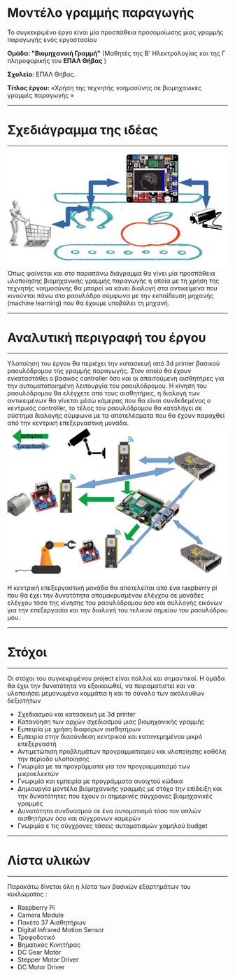 #  Μοντέλο γραμμής παραγωγής
Το συγκεκριμένο έργο είναι μία προσπάθεια προσομοίωσης μιας γραμμής παραγωγής ενός εργοστασίου

**Ομάδα:  "Βιομηχανική Γραμμή"** (Μαθητές της Β' Ηλεκτρολογίας και της Γ πληροφορικής του  **ΕΠΑΛ Θήβας** )

**Σχολείο:** ΕΠΑΛ Θήβας.

**Τίτλος έργου:** «Χρήση της τεχνητής νοημοσύνης σε βιομηχανικές γραμμές παραγωγής »

______
# Σχεδιάγραμμα της ιδέας 


___

![](images/title_image1.jpg)
Όπως φαίνεται και στο παραπάνω διάγραμμα θα γίνει μία προσπάθεια υλοποίησης βιομηχανικής γραμμής παραγωγής η οποία με τη χρήση της τεχνητής νοημοσύνης θα μπορεί να κάνει διαλογή στα αντικείμενα που κινούνται πάνω στο ραουλόδρο σύμφωνα με την εκπαίδευση μηχανής (machine learning) που θα έχουμε υποβάλει τη μηχανή.
______

#  Αναλυτική περιγραφή του έργου


___
Υλοποίηση του έργου θα περιέχει την κατασκευή από 3d printer βασικού ραουλόδρομου της γραμμής παραγωγής. Στον οποίο θα έχουν εγκαταστάθει ο βασικός controller όσο και οι απαιτούμενη αισθητήρες για την αυτοματοποιημένη λειτουργία του ραουλόδρομου. Η κίνηση του ραουλόδρομου θα ελέγχετε από τους αισθητήρες, η διαλογή των αντικειμένων θα γίνεται μέσω κάμερας που θα είναι συνδεδεμένος ο κεντρικός controller, το τέλος του ραουλόδρομου θα καταλήγει σε σύστημα διαλογής σύμφωνα με τα αποτελέσματα που θα έχουν παραχθεί από την κεντρική επεξεργαστική μονάδα.
![](images/basicproc.png)
Η κεντρική επεξεργαστική μονάδα θα αποτελείται από ένα raspberry pi που θα έχει την δυνατότητα απομακρυσμένου ελέγχου σε μονάδες ελέγχου τόσο της κίνησης του ραουλόδρομου όσο και συλλογής εικόνων για την επεξεργασία και την διαλογή του τελικού σημείου του ραουλόδρου μου.

______

#  Στόχοι 


___
Οι στόχοι του συγκεκριμένου project είναι πολλοί και σημαντικοί. Η ομάδα θα έχει την δυνατότητα να εξοικειωθεί, να πειραματιστεί και να υλοποιήσει μεμονωμένα κομμάτια ή και το σύνολο των ακόλουθων δεξιοτήτων

* Σχεδιασμού και κατασκευή με 3d printer
* Κατανόηση των αρχών σχεδιασμού μιας βιομηχανικής γραμμής
* Εμπειρία με χρήση διαφόρων αισθητήρων
* Εμπειρία στην διασύνδεση κεντρικού και κατανεμημένου μικρό επεξεργαστή
* Αντιμετώπιση προβλημάτων προγραμματισμού και υλοποίησης καθόλη την περίοδο υλοποίησης
* Γνωριμία με τα προγράμματα για τον προγραμματισμό των μικροελεκτών
* Γνωριμία και εμπειρία με προγράμματα ανοιχτού κώδικα
* Δημιουργία μοντέλο βιομηχανικής γραμμής με στόχο την επίδειξη και την δυνατότητες που έχουν οι σημερινές σύγχρονες βιομηχανικές γραμμές
* Δυνατότητα συνδυασμού σε ένα αυτοματισμό τόσο τον απλών αισθητήρων όσο και σύγχρονων καμερών
* Γνωριμία ε τις σύγχρονες τάσεις αυτοματισμών χαμηλού budget

______

#  Λίστα υλικών


___
Παρακάτω δίνεται όλη η λίστα των βασικών εξαρτημάτων του κυκλώματος : 

* Raspberry Pi
* Camera Module
* Πακέτο 37 Αισθητήρων
* Digital Infrared Motion Sensor
* Τροφοδοτικό
* Βηματικός Κινητήρας
* DC Gear Motor
* Stepper Motor Driver
* DC  Motor Driver
